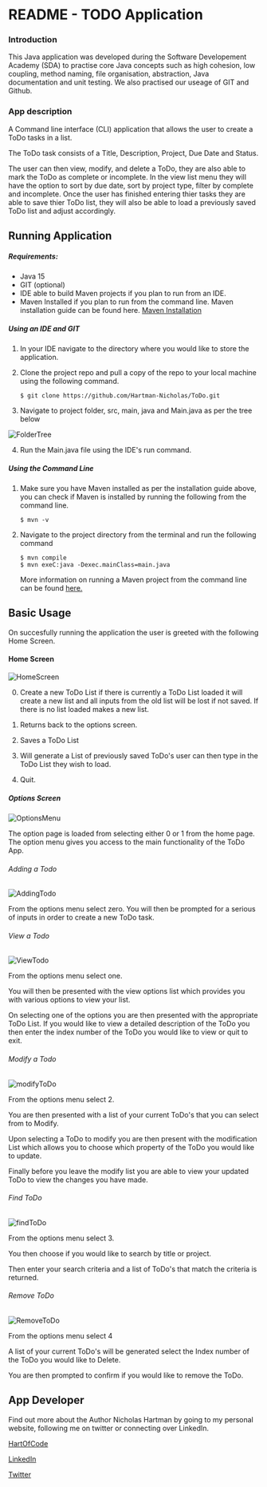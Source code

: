 
# README - TODO Application

### Introduction

This Java application was developed during the Software Developement Academy (SDA) to practise core Java concepts such as high cohesion, low coupling, method naming, file organisation, abstraction, Java documentation and unit testing. We also practised our useage of GIT and Github.

### App description

A Command line interface (CLI)  application that allows the user to create a ToDo tasks in a list. 

The ToDo task consists of a Title, Description, Project, Due Date and Status.

The user can then view, modify, and delete a ToDo, they are also able to mark the ToDo as complete or incomplete. In the view list menu they will have the option to sort by due date, sort by project type, filter by complete and incomplete. Once the user has finished entering thier tasks they are able to save thier ToDo list, they will also be able to load a previously saved ToDo list and adjust accordingly.



## Running Application

##### Requirements:

- Java 15
- GIT (optional)
- IDE able to build Maven projects if you plan to run from an IDE.
- Maven Installed if you plan to run from the command line. Maven installation guide can be found here. [Maven Installation](https://www.vogella.com/tutorials/ApacheMaven/article.html#maven_installation)



##### Using an IDE and GIT

1. In your IDE navigate to the directory where you would like to store the application.

2. Clone the project repo and pull a copy of the repo to your local machine using the following command.

   `$ git clone https://github.com/Hartman-Nicholas/ToDo.git`

3. Navigate to project folder, src, main, java and Main.java as per the tree below

![FolderTree](/img/FolderTree.png)

4. Run the Main.java file using the IDE's run command.

   

##### Using the Command Line

1. Make sure you have Maven installed as per the installation guide above, you can check if Maven is installed by running the following from the command line.

   `$ mvn -v`

2. Navigate to the project directory from the terminal and run the following command 

   ```
   $ mvn compile
   $ mvn exeC:java -Dexec.mainClass=main.java
   ```

   More information on running a Maven project from the command line can be found [here.](https://metamug.com/article/java/build-run-java-maven-project-command-line.html)



## Basic Usage

On succesfully running the application the user is greeted with the following Home Screen.

#### Home Screen

![HomeScreen](/img/HomeScreen.png)

0. Create a new ToDo List if there is currently a ToDo List loaded it will create a new list and all inputs from the old list will be lost if not saved. If there is no list loaded makes a new list.

1. Returns back to the options screen.

2. Saves a ToDo List

3. Will generate a List of previously saved ToDo's user can then type in the ToDo List they wish to load.

4. Quit.

   

##### Options Screen

![OptionsMenu](/img/OptionsMenu.png)



The option page is loaded from selecting either 0 or 1 from the home page. The option menu gives you access to the main functionality of the ToDo App. 

###### Adding a Todo

![AddingTodo](/img/AddingTodo.png)

From the options menu select zero. You will then be prompted for a serious of inputs in order to create a new ToDo task.

###### View a Todo

![ViewTodo](/img/ViewTodo.png)

From the options menu select one. 

You will then be presented with the view options list which provides you with various options to view your list. 

On selecting one of the options you are then presented with the appropriate ToDo List. If you would like to view a detailed description of the ToDo you then enter the index number of the ToDo you would like to view or quit to exit.

###### Modify a Todo

![modifyToDo](/img/modifyToDo.png)

From the options menu select 2. 

You are then presented with a list of your current ToDo's that you can select from to Modify.

Upon selecting a ToDo to modify you are then present with the modification List which allows you to choose which property of the ToDo you would like to update.

Finally before you leave the modify list you are able to view your updated ToDo to view the changes you have made.

###### Find ToDo

![findToDo](/img/findToDo.png)

From the options menu select 3.

You then choose if you would like to search by title or project.

Then enter your search criteria and a list of ToDo's that match the criteria is returned.

###### Remove ToDo

![RemoveToDo](/img/RemoveToDo.png)

From the options menu select 4

A list of your current ToDo's will be generated select the Index number of the ToDo you would like to Delete.

You are then prompted to confirm if you would like to remove the ToDo. 



## App Developer

Find out more about the Author Nicholas Hartman by going to my personal website, following me on twitter or connecting over LinkedIn.

[HartOfCode](https://www.hartofcode.com/) 

[LinkedIn](https://www.linkedin.com/in/nicholas-hartman-86201050/)

[Twitter](https://twitter.com/nich_hart)



